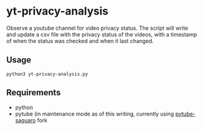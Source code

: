 # yt-privacy-analysis
Observe a youtube channel for video privacy status. The script will write and update a csv file with the privacy status of the videos, with a timestamp of when the status was checked and when it last changed.

## Usage
```
python3 yt-privacy-analysis.py
```

## Requirements
- python
- pytube (in maintenance mode as of this writing, currently using [pytube-saguaro]( https://github.com/sluggish-yard/pytube-saguaro.git) fork